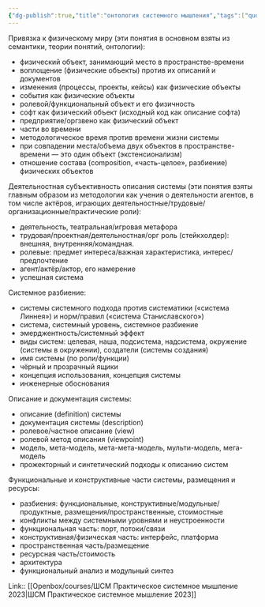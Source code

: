 ```yaml
---
{"dg-publish":true,"title":"онтология системного мышления","tags":["quotes"],"date":"2023-02-24T09:36:47+04:00","modified_at":"2023-06-23T15:10:06+03:00","alias":"онтология системного мышления","dg-path":"/quotes/202302240936.md","permalink":"/quotes/202302240936/","dgPassFrontmatter":true}
---
```



Привязка к физическому миру (эти понятия в основном взяты из семантики, теории понятий, онтологии):

-   физический объект, занимающий место в пространстве-времени
-   воплощение (физические объекты) против их описаний и документов
-   изменения (процессы, проекты, кейсы) как физические объекты
-   события как физические объекты
-   ролевой/функциональный объект и его физичность
-   софт как физический объект (исходный код как описание софта)
-   предприятие/оргзвено как физический объект
-   части во времени
-   методологическое время против времени жизни системы
-   при совпадении места/объема двух объектов в пространстве-времени — это один объект (экстенсионализм)
-   отношение состава (composition, «часть-целое», разбиение) физических объектов

Деятельностная субъективность описания системы (эти понятия взяты главным образом из методологии как учения о деятельности агентов, в том числе актёров, играющих деятельностные/трудовые/организационные/практические роли):

-   деятельность, театральная/игровая метафора
-   трудовая/проектная/деятельностная/орг роль (стейкхолдер): внешняя, внутренняя/командная.
-   ролевые: предмет интереса/важная характеристика, интерес/предпочтение
-   агент/актёр/актор, его намерение
-   успешная система

Системное разбиение:

-   системы системного подхода против систематики («система Линнея») и норм/правил («система Станиславского»)
-   система, системный уровень, системное разбиение
-   эмерджентность/системный эффект
-   виды систем: целевая, наша, подсистема, надсистема, окружение (системы в окружении), создатели (системы создания)
-   имя системы (по роли/функции)
-   чёрный и прозрачный ящики
-   концепция использования, концепция системы
-   инженерные обоснования

Описание и документация системы:

-   описание (definition) системы
-   документация системы (description)
-   ролевое/частное описание (view)
-   ролевой метод описания (viewpoint)
-   модель, мета-модель, мета-мета-модель, мульти-модель, мега-модель
-   прожекторный и синтетический подходы к описанию систем

Функциональные и конструктивные части системы, размещения и ресурсы:

-   разбиения: функциональные, конструктивные/модульные/продуктные, размещения/пространственные, стоимостные
-   конфликты между системными уровнями и неустроенности
-   функциональная часть: порт, потоки/связи
-   конструктивная/физическая часть: интерфейс, платформа
-   пространственная часть/размещение
-   ресурсная часть/стоимость
-   архитектура
-   функциональный анализ и модульный синтез

Link:: [[Openbox/courses/ШСМ Практическое системное мышление 2023\|ШСМ Практическое системное мышление 2023]]
